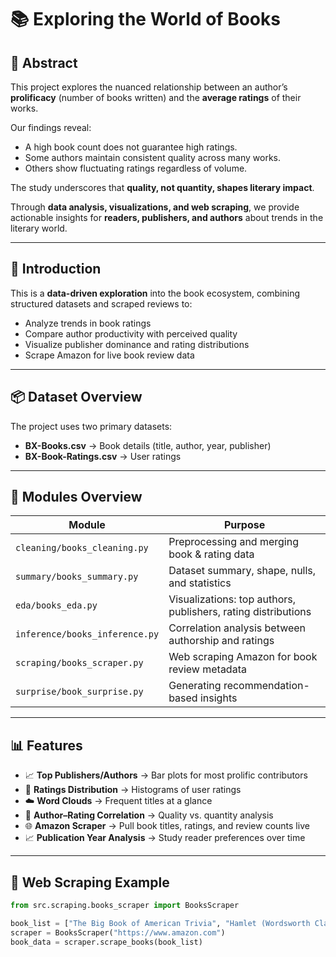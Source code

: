 # 📚 Exploring the World of Books  

## 🧠 Abstract  
This project explores the nuanced relationship between an author’s **prolificacy** (number of books written) and the **average ratings** of their works.  

Our findings reveal:  
- A high book count does not guarantee high ratings.  
- Some authors maintain consistent quality across many works.  
- Others show fluctuating ratings regardless of volume.  

The study underscores that **quality, not quantity, shapes literary impact**.  

Through **data analysis, visualizations, and web scraping**, we provide actionable insights for **readers, publishers, and authors** about trends in the literary world.  

---

## 📌 Introduction  
This is a **data-driven exploration** into the book ecosystem, combining structured datasets and scraped reviews to:  
- Analyze trends in book ratings  
- Compare author productivity with perceived quality  
- Visualize publisher dominance and rating distributions  
- Scrape Amazon for live book review data  

---

## 📦 Dataset Overview  
The project uses two primary datasets:  
- **BX-Books.csv** → Book details (title, author, year, publisher)  
- **BX-Book-Ratings.csv** → User ratings  

---

## 🔧 Modules Overview  

| Module | Purpose |
|--------|---------|
| `cleaning/books_cleaning.py` | Preprocessing and merging book & rating data |
| `summary/books_summary.py` | Dataset summary, shape, nulls, and statistics |
| `eda/books_eda.py` | Visualizations: top authors, publishers, rating distributions |
| `inference/books_inference.py` | Correlation analysis between authorship and ratings |
| `scraping/books_scraper.py` | Web scraping Amazon for book review metadata |
| `surprise/book_surprise.py` | Generating recommendation-based insights |

---

## 📊 Features  

- 📈 **Top Publishers/Authors** → Bar plots for most prolific contributors  
- 🧩 **Ratings Distribution** → Histograms of user ratings  
- ☁️ **Word Clouds** → Frequent titles at a glance  
- 🔬 **Author–Rating Correlation** → Quality vs. quantity analysis  
- 🌐 **Amazon Scraper** → Pull book titles, ratings, and review counts live  
- 📈 **Publication Year Analysis** → Study reader preferences over time  

---

## 🔎 Web Scraping Example  

```python
from src.scraping.books_scraper import BooksScraper  

book_list = ["The Big Book of American Trivia", "Hamlet (Wordsworth Classics)"]  
scraper = BooksScraper("https://www.amazon.com")  
book_data = scraper.scrape_books(book_list)  
